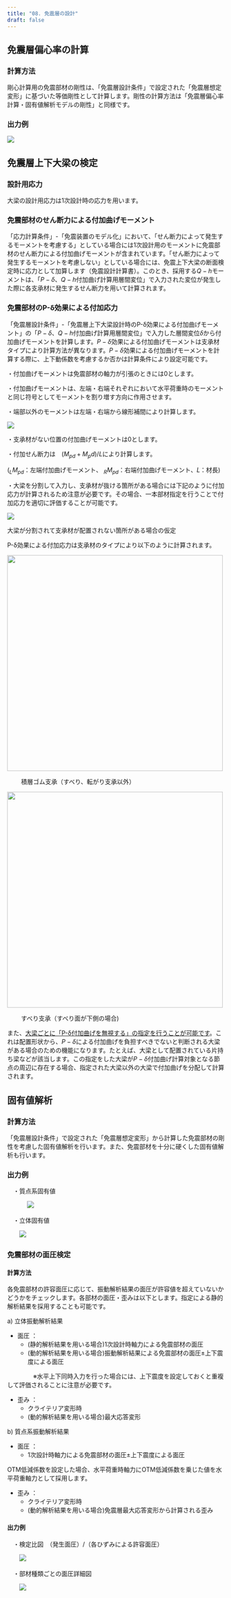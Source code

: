 ```yaml
---
title: "08. 免震層の設計"
draft: false
---
```





## 免震層偏心率の計算

### 計算方法

 剛心計算用の免震部材の剛性は、「免震層設計条件」で設定された「免震層想定変形」に基づいた等価剛性として計算します。剛性の計算方法は「免震層偏心率計算・固有値解析モデルの剛性」と同様です。

### 出力例

![](seismic-isolation-layer-design_output-example.png)

## 免震層上下大梁の検定

### 設計用応力

 大梁の設計用応力は1次設計時の応力を用います。

### 免震部材のせん断力による付加曲げモーメント

 「応力計算条件」-「免震装置のモデル化」において、「せん断力によって発生するモーメントを考慮する」としている場合には1次設計用のモーメントに免震部材のせん断力による付加曲げモーメントが含まれています。「せん断力によって発生するモーメントを考慮しない」としている場合には、免震上下大梁の断面検定時に応力として加算します（免震設計計算書）。このとき、採用する$Q-h$モーメントは、「$P-δ$、$Q-h$付加曲げ計算用層間変位」で入力された変位が発生した際に各支承材に発生するせん断力を用いて計算されます。

### 免震部材のP-δ効果による付加応力

 「免震層設計条件」-「免震層上下大梁設計時のP-δ効果による付加曲げモーメント」の「$P-δ$、$Q-h$付加曲げ計算用層間変位」で入力した層間変位$δ$から付加曲げモーメントを計算します。$P-δ$効果による付加曲げモーメントは支承材タイプにより計算方法が異なります。$P-δ$効果による付加曲げモーメントを計算する際に、上下動係数を考慮するか否かは計算条件により設定可能です。

 ・付加曲げモーメントは免震部材の軸力が引張のときには0とします。

 ・付加曲げモーメントは、左端・右端それぞれにおいて水平荷重時のモーメントと同じ符号としてモーメントを割り増す方向に作用させます。

 ・端部以外のモーメントは左端・右端から線形補間により計算します。

 ![](seismic-isolation-layer-design_P-δ.png)

 ・支承材がない位置の付加曲げモーメントは0とします。　

 ・付加せん断力は　($M_{pd}+M_pd)/L$により計算します。

 ($_LM _{pd}$：左端付加曲げモーメント、
 $_RM _{pd}$：右端付加曲げモーメント、$L$：材長)

 ・大梁を分割して入力し、支承材が抜ける箇所がある場合には下記のように付加応力が計算されるため注意が必要です。その場合、一本部材指定を行うことで付加応力を適切に評価することが可能です。

 ![](seismic-isolation-layer-design_P-δ-2.png)

大梁が分割されて支承材が配置されない箇所がある場合の仮定

 P-δ効果による付加応力は支承材のタイプにより以下のように計算されます。

 <img src="seismic-isolation-layer-design_Laminated-rubber-bearing.png" width=500 />   

&emsp;&emsp; 積層ゴム支承（すべり、転がり支承以外）    




 <img src="seismic-isolation-layer-design_Slip-bearing.png" width=500 />    

&emsp;&emsp; すべり支承（すべり面が下側の場合)  



 また、<u>大梁ごとに「P-δ付加曲げを無視する」の指定を行うことが可能です</u>。これは配置形状から、$P-δ$による付加曲げを負担すべきでないと判断される大梁がある場合のための機能になります。たとえば、大梁として配置されている片持ち梁などが該当します。この指定をした大梁が$P-δ$付加曲げ計算対象となる節点の周辺に存在する場合、指定された大梁以外の大梁で付加曲げを分配して計算されます。

## 固有値解析

### 計算方法

 「免震層設計条件」で設定された「免震層想定変形」から計算した免震部材の剛性を考慮した固有値解析を行います。また、免震部材を十分に硬くした固有値解析も行います。

### 出力例  

　・質点系固有値　　  

　　
　![](seismic-isolation-layer-design_output-example2.png)  

　・立体固有値　　

　　![](seismic-isolation-layer-design_output-example3.png) 

### 免震部材の面圧検定

#### 計算方法

各免震部材の許容面圧に応じて、振動解析結果の面圧が許容値を超えていないかどうかをチェックします。各部材の面圧・歪みは以下とします。指定による静的解析結果を採用することも可能です。

a) 立体振動解析結果

* 面圧 ：
  * (静的解析結果を用いる場合)1次設計時軸力による免震部材の面圧
  * (動的解析結果を用いる場合)振動解析結果による免震部材の面圧±上下震度による面圧

 　　　　
 ※水平上下同時入力を行った場合には、上下震度を設定しておくと重複して評価されることに注意が必要です。

* 歪み ：
  * クライテリア変形時
  * (動的解析結果を用いる場合)最大応答変形

b) 質点系振動解析結果

* 面圧 ：
  * 1次設計時軸力による免震部材の面圧±上下震度による面圧

 OTM低減係数を設定した場合、水平荷重時軸力にOTM低減係数を乗じた値を水平荷重軸力として採用します。

* 歪み ：
  * クライテリア変形時
  * (動的解析結果を用いる場合)免震層最大応答変形から計算される歪み

#### 出力例  

　・検定比図　（発生面圧）/（各ひずみによる許容面圧）

　　![](seismic-isolation-layer-design_output-example4.png)   

　・部材種類ごとの面圧詳細図

　　![](seismic-isolation-layer-design_output-example5.png)   



